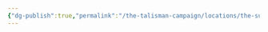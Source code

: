 ```yaml
---
{"dg-publish":true,"permalink":"/the-talisman-campaign/locations/the-sunken-spire/levels-players/7th/","noteIcon":""}
---
```


